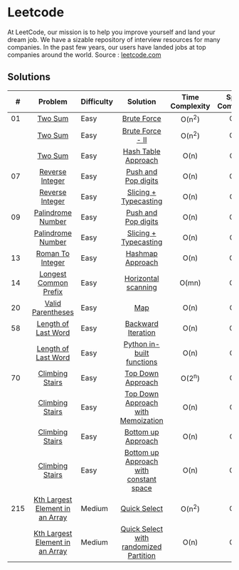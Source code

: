 # Leetcode

At LeetCode, our mission is to help you improve yourself and land your dream job. We have a sizable repository of interview resources for many companies. In the past few years, our users have landed jobs at top companies around the world. 
Source : [leetcode.com](https://leetcode.com)

## Solutions

| # | Problem | Difficulty | Solution | Time Complexity | Space Complexity |
---|:---:|:---|:---:|:---:|:---:
01 | [Two Sum](https://leetcode.com/problems/two-sum) | Easy | [Brute Force](./Python/Two-Sum-I.py) | O(n<sup>2</sup>) | O(1) | 
|| [Two Sum](https://leetcode.com/problems/two-sum) | Easy |[Brute Force - II](./Python/Two-Sum-II.py) | O(n<sup>2</sup>) | O(1)
|| [Two Sum](https://leetcode.com/problems/two-sum) | Easy |[Hash Table Approach](./Python/Two-Sum-III.py) | O(n) | O(n)
07 | [Reverse Integer](https://leetcode.com/problems/reverse-integer) | Easy | [Push and Pop digits](./Python/Reverse-Integer-I.py) | O(n) | O(1)
| | [Reverse Integer](https://leetcode.com/problems/reverse-integer) | Easy | [Slicing + Typecasting](./Python/Reverse-Integer-II.py) | O(n) | O(n)
09 | [Palindrome Number](https://leetcode.com/problems/palindrome-number) | Easy | [Push and Pop digits](./Python/Palindrome-Number-I.py) | O(n) | O(1)
| | [Palindrome Number](https://leetcode.com/problems/palindrome-number) | Easy | [Slicing + Typecasting](./Python/Palindrome-Number-III.py) | O(n) | O(n)
13 | [Roman To Integer](https://leetcode.com/problems/roman-to-integer/) | Easy | [Hashmap Approach](./Python/Roman-to-Integer-I.py) | O(n) | O(1)
14 | [Longest Common Prefix](https://leetcode.com/problems/longest-common-prefix/) | Easy | [Horizontal scanning](./Python/Longest-Common-Prefix-I.py) | O(mn) | O(1)
20 | [Valid Parentheses](https://leetcode.com/problems/valid-parentheses/) | Easy | [Map](./Python/Valid-Parantheses-I.py) | O(n) | O(n)
|58|[Length of Last Word](https://leetcode.com/problems/length-of-last-word/)|Easy|[Backward Iteration](./Python/Length-of-Last-Word-I.py)|O(n)|O(1)
||[Length of Last Word](https://leetcode.com/problems/length-of-last-word/)|Easy|[Python in-built functions](./Python/Length-of-Last-Word-II.py)|O(n)|O(n)
70 | [Climbing Stairs](https://leetcode.com/problems/climbing-stairs) | Easy | [Top Down Approach](./Python/Climbing-Stairs-I.py) | O(2<sup>n</sup>) | O(n)
| | [Climbing Stairs](https://leetcode.com/problems/climbing-stairs) | Easy | [Top Down Approach with Memoization](./Python/Climbing-Stairs-II.py) | O(n) | O(n)
| | [Climbing Stairs](https://leetcode.com/problems/climbing-stairs) | Easy | [Bottom up Approach](./Python/Climbing-Stairs-III.py) | O(n) | O(n)
| | [Climbing Stairs](https://leetcode.com/problems/climbing-stairs) | Easy | [Bottom up Approach with constant space](./Python/Climbing-Stairs-IV.py) | O(n) | O(1)
|215 | [Kth Largest Element in an Array](https://leetcode.com/problems/kth-largest-element-in-an-array/) | Medium | [Quick Select](./Python/Kth-Largest-Element-in-an-Array-I.py) | O(n<sup>2</sup>) | O(1)
| | [Kth Largest Element in an Array](https://leetcode.com/problems/kth-largest-element-in-an-array/) | Medium | [Quick Select with randomized Partition ](./Python/Kth-Largest-Element-in-an-Array-II.py) | O(n) | O(1)